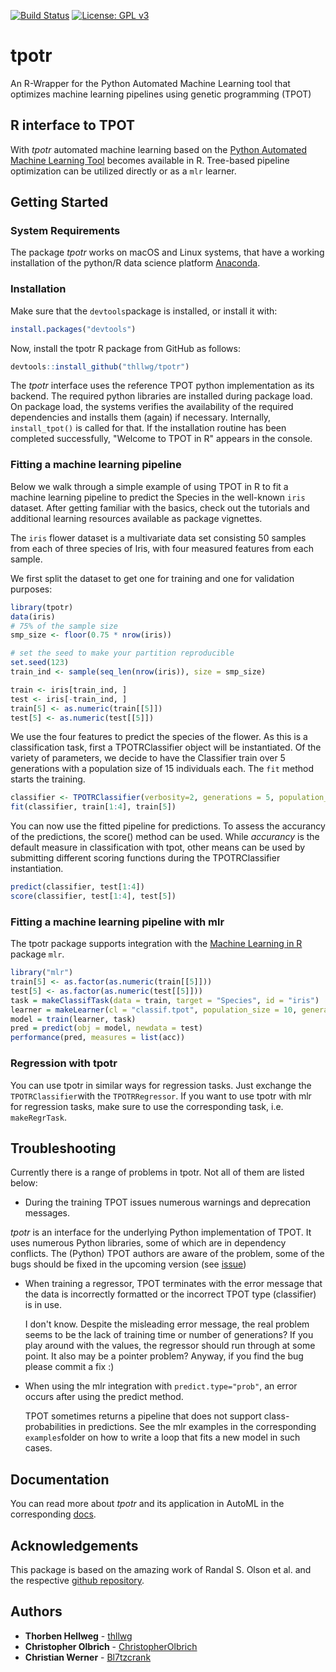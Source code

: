 [![Build Status](https://travis-ci.com/thllwg/tpotr.png?branch=master)](https://travis-ci.com/thllwg/tpotr)
[![License: GPL v3](https://img.shields.io/badge/License-GPLv3-blue.svg)](https://www.gnu.org/licenses/gpl-3.0)

# tpotr
An R-Wrapper for the Python Automated Machine Learning tool that optimizes machine learning pipelines using genetic programming (TPOT)

## R interface to TPOT
With *tpotr* automated machine learning based on the [Python Automated Machine Learning Tool](https://github.com/EpistasisLab/tpot) becomes available in R. Tree-based pipeline optimization can be utilized directly or as a `mlr` learner.
      
## Getting Started

### System Requirements
The package *tpotr* works on macOS and Linux systems, that have a working installation of the python/R data science platform [Anaconda](https://www.anaconda.com/distribution/). 

### Installation
Make sure that the `devtools`package is installed, or install it with:
```r
install.packages("devtools")
```
Now, install the tpotr R package from GitHub as follows:
```r
devtools::install_github("thllwg/tpotr")
```
The *tpotr* interface uses the reference TPOT python implementation as its backend. The required python libraries are installed during package load. On package load, the systems verifies the availability of the required dependencies and installs them (again) if necessary. Internally, `install_tpot()` is called for that. If the installation routine has been completed successfully, "Welcome to TPOT in R" appears in the console.

### Fitting a machine learning pipeline
Below we walk through a simple example of using TPOT in R to fit a machine learning pipeline to predict the Species in the well-known `iris` dataset. After getting familiar with the basics, check out the tutorials and additional learning resources available as package vignettes.

The `iris` flower dataset is a multivariate data set consisting 50 samples from each of three species of Iris, with four measured features from each sample.

We first split the dataset to get one for training and one for validation purposes:
```r
library(tpotr)
data(iris)
# 75% of the sample size
smp_size <- floor(0.75 * nrow(iris))

# set the seed to make your partition reproducible
set.seed(123)
train_ind <- sample(seq_len(nrow(iris)), size = smp_size)

train <- iris[train_ind, ]
test <- iris[-train_ind, ]
train[5] <- as.numeric(train[[5]])
test[5] <- as.numeric(test[[5]])
```
We use the four features to predict the species of the flower. As this is a classification task, first a TPOTRClassifier object will be instantiated. Of the variety of parameters, we decide to have the Classifier train over 5 generations with a population size of 15 individuals each. The `fit` method starts the training.
```r
classifier <- TPOTRClassifier(verbosity=2, generations = 5, population_size=15, n_jobs = 3)
fit(classifier, train[1:4], train[5])
```
You can now use the fitted pipeline for predictions. To assess the accurancy of the predictions, the score() method can be used. While *accurancy* is the default measure in classification with tpot, other means can be used by submitting different scoring functions during the TPOTRClassifier instantiation.
```r
predict(classifier, test[1:4])
score(classifier, test[1:4], test[5])
```

### Fitting a machine learning pipeline with mlr
The tpotr package supports integration with the [Machine Learning in R](https://mlr.mlr-org.com/) package `mlr`. 
```r
library("mlr")
train[5] <- as.factor(as.numeric(train[[5]]))
test[5] <- as.factor(as.numeric(test[[5]]))
task = makeClassifTask(data = train, target = "Species", id = "iris")
learner = makeLearner(cl = "classif.tpot", population_size = 10, generations = 3, n_jobs = 3, verbosity = 2)
model = train(learner, task)
pred = predict(obj = model, newdata = test)
performance(pred, measures = list(acc))
```

### Regression with tpotr
You can use tpotr in similar ways for regression tasks. Just exchange the `TPOTRClassifier`with the `TPOTRRegressor`. If you want to use tpotr with mlr for regression tasks, make sure to use the corresponding task, i.e. `makeRegrTask`.

## Troubleshooting
Currently there is a range of problems in tpotr. Not all of them are listed below:
  
* During the training TPOT issues numerous warnings and deprecation messages.

*tpotr* is an interface for the underlying Python implementation of TPOT. It uses numerous Python libraries, some of which are in dependency conflicts. The (Python) TPOT authors are aware of the problem, some of the bugs should be fixed in the upcoming version (see [issue](https://github.com/EpistasisLab/tpot/issues/869))

* When training a regressor, TPOT terminates with the error message that the data is incorrectly formatted or the incorrect TPOT type (classifier) is in use.

   I don't know. Despite the misleading error message, the real problem seems to be the lack of training time or number of generations? If you play around with the values, the regressor should run through at some point. It also may be a pointer problem? Anyway, if you find the bug please commit a fix :)

* When using the mlr integration with `predict.type="prob"`, an error occurs after using the predict method.

   TPOT sometimes returns a pipeline that does not support class-probabilities in predictions. See the mlr examples in the corresponding `examples`folder on how to write a loop that fits a new model in such cases. 
   
## Documentation
You can read more about *tpotr* and its application in AutoML in the corresponding [docs](https://thllwg.github.io/tpotr).

## Acknowledgements
This package is based on the amazing work of Randal S. Olson et al. and the respective [github repository](https://github.com/EpistasisLab/tpot).

## Authors

* **Thorben Hellweg** - [thllwg](https://github.com/thllwg)
* **Christopher Olbrich** - [ChristopherOlbrich](https://github.com/ChristopherOlbrich) 
* **Christian Werner** - [Bl7tzcrank](https://github.com/Bl7tzcrank)
